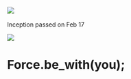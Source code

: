 ![](https://i.imgur.com/IYQ9WYt.jpg)
&nbsp;

Inception passed on Feb 17

![](https://i.imgur.com/w2XPjaZ.png)


# Force.be_with(you);
